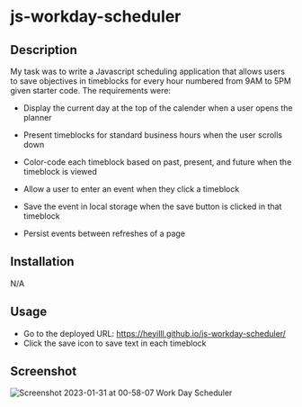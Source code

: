 # js-workday-scheduler
## Description
My task was to write a Javascript scheduling application that allows users to save objectives in timeblocks for every hour numbered from 9AM to 5PM given starter code. The requirements were: 

* Display the current day at the top of the calender when a user opens the planner
 
* Present timeblocks for standard business hours when the user scrolls down
 
* Color-code each timeblock based on past, present, and future when the timeblock is viewed
 
* Allow a user to enter an event when they click a timeblock

* Save the event in local storage when the save button is clicked in that timeblock

* Persist events between refreshes of a page

## Installation
N/A

## Usage
* Go to the deployed URL: https://heyilll.github.io/js-workday-scheduler/
* Click the save icon to save text in each timeblock

## Screenshot
![Screenshot 2023-01-31 at 00-58-07 Work Day Scheduler](https://user-images.githubusercontent.com/117127128/215631899-8998b50b-3e27-47e9-bab6-3932af6f6831.png)
